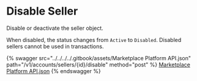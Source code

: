 # Disable Seller

Disable or deactivate the seller object.

When disabled, the status changes from `Active` to `Disabled`. Disabled sellers cannot be used in transactions.

{% swagger src="../../../../.gitbook/assets/Marketplace Platform API.json" path="/v1/accounts/sellers/{id}/disable" method="post" %}
[Marketplace Platform API.json](<../../../../.gitbook/assets/Marketplace Platform API.json>)
{% endswagger %}
